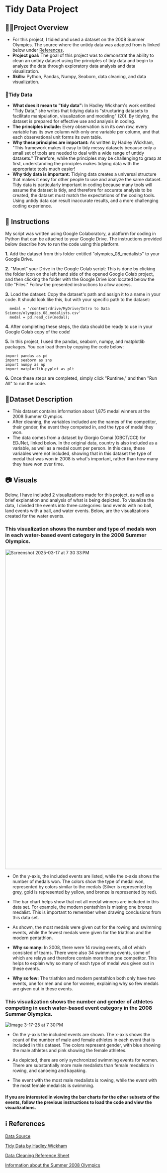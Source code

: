 # Tidy Data Project 
## 🧑‍🏫Project Overview  
- For this project, I tidied and used a dataset on the 2008 Summer Olympics. The source where the untidy data was adapted from is linked below under [References](references).
- **Project goal:** The goal of this project was to demonstrat the ability to clean an untidy dataset using the principles of tidy data and begin to analyze the data through exploratory data analysis and data visualization. 
- **Skills:** Python, Pandas, Numpy, Seaborn, data cleaning, and data visualization.

### 🧹Tidy Data  
- **What does it mean to "tidy data":** In Hadley Wickham's work entitled "Tidy Data," she writes that tidying data is "structuring datasets to facilitate manipulation, visualization and modeling" (20). By tidying, the dataset is prepared for effective use and analysis in coding.
- **The principles include:** Every observation is in its own row, every variable has its own column with only one variable per column, and that each observational unit forms its own table.
- **Why these principles are important:** As written by Hadley Wickham, "This framework makes it easy to tidy messy datasets because only a small set of tools are needed to deal with a wide range of untidy datasets." Therefore, while the principles may be challenging to grasp at first, understanding the principles makes tidying data with the appropriate tools much easier! 
- **Why tidy data is important:** Tidying data creates a universal structure that makes it easy for other people to use and analyze the same dataset. Tidy data is particularly important in coding because many tools will assume the dataset is tidy, and therefore for accurate analysis to be created, the dataset must match the expectations of the coding tools. Using untidy data can result inaccurate results, and a more challenging coding experience.
  
## 📖 Instructions 
My script was written using Google Colaboratory, a platform for coding in Python that can be attached to your Google Drive. The instructions provided below describe how to run the code using this platform. 

**1.** Add the dataset from this folder entitled "olympics_08_medalists" to your Google Drive.

**2.** "Mount" your Drive in the Google Colab script: This is done by clicking the folder icon on the left hand side of the opened Google Colab project, and then clicking the folder with the Google Drive icon located below the title "Files." Follow the presented instructions to allow access. 

**3.** Load the dataset: Copy the dataset's path and assign it to a name in your code. It should look like this, but with your specific path to the dataset:
````
  medal = '/content/drive/MyDrive/Intro to Data Science/olympics_08_medalists.csv'
  medal = pd.read_csv(medal);
````
**4.** After completing these steps, the data should be ready to use in your Google Colab copy of the code!

**5.** In this project, I used the pandas, seaborn, numpy, and matplotlib packages. You can load them by copying the code below:
````
import pandas as pd
import seaborn as sns
import numpy as np
import matplotlib.pyplot as plt
````
**6.** Once these steps are completed, simply click "Runtime," and then "Run All" to run the code.

## 📕Dataset Description 
- This dataset contains information about 1,875 medal winners at the 2008 Summer Olympics.
- After cleaning, the variables included are the names of the competitor, their gender, the event they competed in, and the type of medal they won.
- The data comes from a dataset by Giorgio Comai (OBCT/CCI) for EDJNet, linked below. In the original data, country is also included as a variable, as well as a medal count per person. In this case, these variables were not included, showing that in this dataset the type of medal that was won in 2008 is what's important, rather than how many they have won over time.

## 📷 Visuals 
Below, I have included 2 visualizations made for this project, as well as a brief explanation and analysis of what is being depicted. To visualize the data, I divided the events into three categories: land events with no ball, land events with a ball, and water events. Below, are the visualizations created for the water events.  

### This visualization shows the number and type of medals won in each water-based event category in the 2008 Summer Olympics.
<img width="1028" alt="Screenshot 2025-03-17 at 7 30 33 PM" src="https://github.com/user-attachments/assets/85566922-2f7f-419e-9b04-86d030991cd8" />

- On the y-axis, the included events are listed, while the x-axis shows the number of medals won. The colors show the type of medal won, represented by colors similar to the medals (Silver is represented by grey, gold is represented by yellow, and bronze is represented by red).
  
- The bar chart helps show that not all medal winners are included in this data set. For example, the modern pentathlon is missing one bronze medalist. This is important to remember when drawing conclusions from this data set.
  
- As shown, the most medals were given out for the rowing and swimming events, while the fewest medals were given for the triathlon and the modern pentathlon.
  
- **Why so many:** In 2008, there were 14 rowing events, all of which consisted of teams. There were also 34 swimming events, some of which are relays and therefore contain more than one competitor. This helps to explain why so many of each type of medal was given out in these events.
  
- **Why so few:** The triathlon and modern pentathlon both only have two events, one for men and one for women, explaining why so few medals are given out in these events.

### This visualization shows the number and gender of athletes competing in each water-based event category in the 2008 Summer Olympics.
![Image 3-17-25 at 7 30 PM](https://github.com/user-attachments/assets/443223f9-3e42-4264-b1d6-a4c553652e9f)

- On the y-axis the included events are shown. The x-axis shows the count of the number of male and female athletes in each event that is included in this dataset. The colors represent gender, with blue showing the male athletes and pink showing the female athletes.
  
- As depicted, there are only synchronized swimming events for women. There are substantially more male medalists than female medalists in rowing, and canoeing and kayaking.
  
- The event with the most male medalists is rowing, while the event with the most female medalists is swimming.

#### If you are interested in viewing the bar charts for the other subsets of the events, follow the previous instructions to load the code and view the visualizations. 
  


## ℹ️ References 
[Data Source](https://edjnet.github.io/OlympicsGoNUTS/2008/)

[Tidy Data by Hadley Wickham](https://vita.had.co.nz/papers/tidy-data.pdf)

[Data Cleaning Reference Sheet](https://pandas.pydata.org/Pandas_Cheat_Sheet.pdf)

[Information about the Summer 2008 Olympics ](https://www.olympics.com/en/olympic-games/beijing-2008/results)

